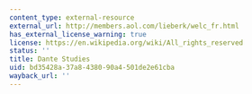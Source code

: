 ```yaml
---
content_type: external-resource
external_url: http://members.aol.com/lieberk/welc_fr.html
has_external_license_warning: true
license: https://en.wikipedia.org/wiki/All_rights_reserved
status: ''
title: Dante Studies
uid: bd35428a-37a8-4380-90a4-501de2e61cba
wayback_url: ''
---
```

